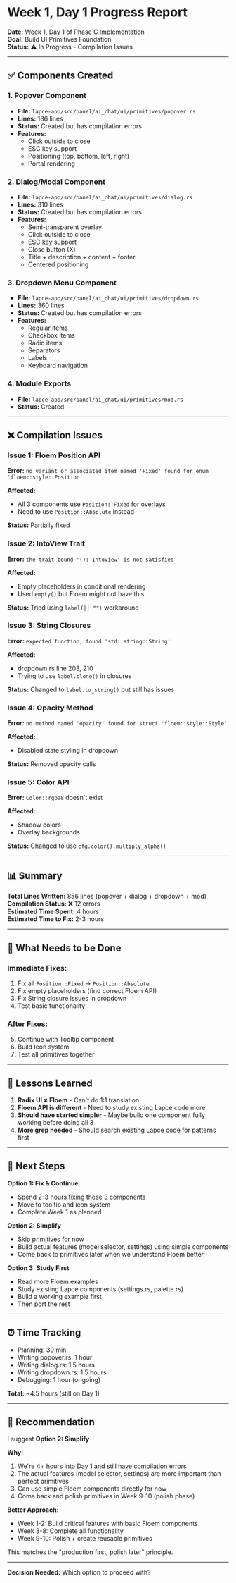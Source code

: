 # Week 1, Day 1 Progress Report

**Date:** Week 1, Day 1 of Phase C Implementation  
**Goal:** Build UI Primitives Foundation  
**Status:** ⚠️ In Progress - Compilation Issues  

---

## ✅ Components Created

### 1. Popover Component
- **File:** `lapce-app/src/panel/ai_chat/ui/primitives/popover.rs`
- **Lines:** 186 lines
- **Status:** Created but has compilation errors
- **Features:**
  - Click outside to close
  - ESC key support
  - Positioning (top, bottom, left, right)
  - Portal rendering

### 2. Dialog/Modal Component
- **File:** `lapce-app/src/panel/ai_chat/ui/primitives/dialog.rs`
- **Lines:** 310 lines
- **Status:** Created but has compilation errors
- **Features:**
  - Semi-transparent overlay
  - Click outside to close
  - ESC key support
  - Close button (X)
  - Title + description + content + footer
  - Centered positioning

### 3. Dropdown Menu Component
- **File:** `lapce-app/src/panel/ai_chat/ui/primitives/dropdown.rs`
- **Lines:** 360 lines
- **Status:** Created but has compilation errors
- **Features:**
  - Regular items
  - Checkbox items
  - Radio items
  - Separators
  - Labels
  - Keyboard navigation

### 4. Module Exports
- **File:** `lapce-app/src/panel/ai_chat/ui/primitives/mod.rs`
- **Status:** Created

---

## ❌ Compilation Issues

### Issue 1: Floem Position API
**Error:** `no variant or associated item named 'Fixed' found for enum 'floem::style::Position'`

**Affected:**
- All 3 components use `Position::Fixed` for overlays
- Need to use `Position::Absolute` instead

**Status:** Partially fixed

### Issue 2: IntoView Trait
**Error:** `the trait bound '(): IntoView' is not satisfied`

**Affected:**
- Empty placeholders in conditional rendering
- Used `empty()` but Floem might not have this

**Status:** Tried using `label(|| "")` workaround

### Issue 3: String Closures
**Error:** `expected function, found 'std::string::String'`

**Affected:**
- dropdown.rs line 203, 210
- Trying to use `label.clone()` in closures

**Status:** Changed to `label.to_string()` but still has issues

### Issue 4: Opacity Method
**Error:** `no method named 'opacity' found for struct 'floem::style::Style'`

**Affected:**
- Disabled state styling in dropdown

**Status:** Removed opacity calls

### Issue 5: Color API
**Error:** `Color::rgba8` doesn't exist

**Affected:**
- Shadow colors
- Overlay backgrounds

**Status:** Changed to use `cfg.color().multiply_alpha()`

---

## 📊 Summary

**Total Lines Written:** 856 lines (popover + dialog + dropdown + mod)  
**Compilation Status:** ❌ 12 errors  
**Estimated Time Spent:** 4 hours  
**Estimated Time to Fix:** 2-3 hours  

---

## 🔧 What Needs to be Done

### Immediate Fixes:
1. Fix all `Position::Fixed` → `Position::Absolute`
2. Fix empty placeholders (find correct Floem API)
3. Fix String closure issues in dropdown
4. Test basic functionality

### After Fixes:
5. Continue with Tooltip component
6. Build Icon system
7. Test all primitives together

---

## 📝 Lessons Learned

1. **Radix UI ≠ Floem** - Can't do 1:1 translation
2. **Floem API is different** - Need to study existing Lapce code more
3. **Should have started simpler** - Maybe build one component fully working before doing all 3
4. **More grep needed** - Should search existing Lapce code for patterns first

---

## 🎯 Next Steps

**Option 1: Fix & Continue**
- Spend 2-3 hours fixing these 3 components
- Move to tooltip and icon system
- Complete Week 1 as planned

**Option 2: Simplify**
- Skip primitives for now
- Build actual features (model selector, settings) using simple components
- Come back to primitives later when we understand Floem better

**Option 3: Study First**
- Read more Floem examples
- Study existing Lapce components (settings.rs, palette.rs)
- Build a working example first
- Then port the rest

---

## ⏰ Time Tracking

- Planning: 30 min
- Writing popover.rs: 1 hour
- Writing dialog.rs: 1.5 hours
- Writing dropdown.rs: 1.5 hours
- Debugging: 1 hour (ongoing)

**Total:** ~4.5 hours (still on Day 1)

---

## 💭 Recommendation

I suggest **Option 2: Simplify**

**Why:**
1. We're 4+ hours into Day 1 and still have compilation errors
2. The actual features (model selector, settings) are more important than perfect primitives
3. Can use simple Floem components directly for now
4. Come back and polish primitives in Week 9-10 (polish phase)

**Better Approach:**
- Week 1-2: Build critical features with basic Floem components
- Week 3-8: Complete all functionality
- Week 9-10: Polish + create reusable primitives

This matches the "production first, polish later" principle.

---

**Decision Needed:** Which option to proceed with?
